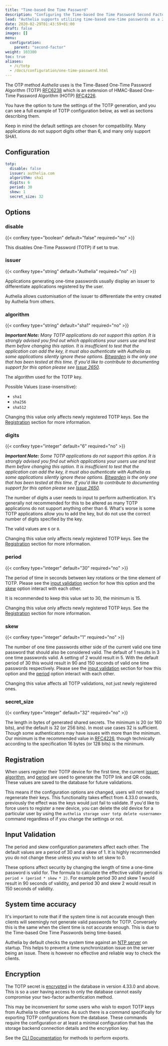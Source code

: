 ```yaml
---
title: "Time-based One Time Password"
description: "Configuring the Time-based One Time Password Second Factor Method."
lead: "Authelia supports utilizing time-based one-time passwords as a 2FA method."
date: 2020-02-29T01:43:59+01:00
draft: false
images: []
menu:
  configuration:
    parent: "second-factor"
weight: 103300
toc: true
aliases:
  - /c/totp
  - /docs/configuration/one-time-password.html
---
```


The OTP method *Authelia* uses is the Time-Based One-Time Password Algorithm (TOTP) [RFC6238] which is an extension of
HMAC-Based One-Time Password Algorithm (HOTP) [RFC4226].

You have the option to tune the settings of the TOTP generation, and you can see a full example of TOTP configuration
below, as well as sections describing them.

Keep in mind the default settings are chosen for compatibility. Many applications do not support digits other than 6,
and many only support SHA1.

## Configuration

```yaml
totp:
  disable: false
  issuer: authelia.com
  algorithm: sha1
  digits: 6
  period: 30
  skew: 1
  secret_size: 32
```

## Options

### disable

{{< confkey type="boolean" default="false" required="no" >}}

This disables One-Time Password (TOTP) if set to true.

### issuer

{{< confkey type="string" default="Authelia" required="no" >}}

Applications generating one-time passwords usually display an issuer to
differentiate applications registered by the user.

Authelia allows customisation of the issuer to differentiate the entry created
by Authelia from others.

### algorithm

{{< confkey type="string" default="sha1" required="no" >}}

*__Important Note:__ Many TOTP applications do not support this option. It is strongly advised you find out which
applications your users use and test them before changing this option. It is insufficient to test that the application
can add the key, it must also authenticate with Authelia as some applications silently ignore these options. [Bitwarden]
is the only one that has been tested at this time. If you'd like to contribute to documenting support for this option
please see [Issue 2650](https://github.com/authelia/authelia/issues/2650).*

[Bitwarden]: https://bitwarden.com/

The algorithm used for the TOTP key.

Possible Values (case-insensitive):

* `sha1`
* `sha256`
* `sha512`

Changing this value only affects newly registered TOTP keys. See the [Registration](#registration) section for more
information.

### digits

{{< confkey type="integer" default="6" required="no" >}}

*__Important Note:__ Some TOTP applications do not support this option. It is strongly advised you find out which
applications your users use and test them before changing this option. It is insufficient to test that the application
can add the key, it must also authenticate with Authelia as some applications silently ignore these options. [Bitwarden]
is the only one that has been tested at this time. If you'd like to contribute to documenting support for this option
please see [Issue 2650](https://github.com/authelia/authelia/issues/2650).*

The number of digits a user needs to input to perform authentication. It's generally not recommended for this to be
altered as many TOTP applications do not support anything other than 6. What's worse is some TOTP applications allow
you to add the key, but do not use the correct number of digits specified by the key.

The valid values are `6` or `8`.

Changing this value only affects newly registered TOTP keys. See the [Registration](#registration) section for more
information.

### period

{{< confkey type="integer" default="30" required="no" >}}

The period of time in seconds between key rotations or the time element of TOTP. Please see the
[input validation](#input-validation) section for how this option and the [skew](#skew) option interact with each other.

It is recommended to keep this value set to 30, the minimum is 15.

Changing this value only affects newly registered TOTP keys. See the [Registration](#registration) section for more
information.

### skew

{{< confkey type="integer" default="1" required="no" >}}

The number of one time passwords either side of the current valid one time password that should also be considered valid.
The default of 1 results in 3 one time passwords valid. A setting of 2 would result in 5. With the default period of 30
this would result in 90 and 150 seconds of valid one time passwords respectively. Please see the
[input validation](#input-validation) section for how this option and the [period](#period) option interact with each
other.

Changing this value affects all TOTP validations, not just newly registered ones.

### secret_size

{{< confkey type="integer" default="32" required="no" >}}

The length in bytes of generated shared secrets. The minimum is 20 (or 160 bits), and the default is 32 (or 256 bits).
In most use cases 32 is sufficient. Though some authenticators may have issues with more than the minimum. Our minimum
is the recommended value in [RFC4226], though technically according to the specification 16 bytes (or 128 bits) is the
minimum.

## Registration

When users register their TOTP device for the first time, the current [issuer](#issuer), [algorithm](#algorithm), and
[period](#period) are used to generate the TOTP link and QR code. These values are saved to the database for future
validations.

This means if the configuration options are changed, users will not need to regenerate their keys. This functionality
takes effect from 4.33.0 onwards, previously the effect was the keys would just fail to validate. If you'd like to force
users to register a new device, you can delete the old device for a particular user by using the
`authelia storage user totp delete <username>` command regardless of if you change the settings or not.

## Input Validation

The period and skew configuration parameters affect each other. The default values are a period of 30 and a skew of 1.
It is highly recommended you do not change these unless you wish to set skew to 0.

These options affect security by changing the length of time a one-time password is valid for. The formula to calculate
the effective validity period is `period + (period * skew * 2)`. For example period 30 and skew 1 would result in 90
seconds of validity, and period 30 and skew 2 would result in 150 seconds of validity.

## System time accuracy

It's important to note that if the system time is not accurate enough then clients will seemingly not generate valid
passwords for TOTP. Conversely this is the same when the client time is not accurate enough. This is due to the
Time-based One Time Passwords being time-based.

Authelia by default checks the system time against an [NTP server](../miscellaneous/ntp.md) on startup. This helps to
prevent a time synchronization issue on the server being an issue. There is however no effective and reliable way to
check the clients.

## Encryption

The TOTP secret is [encrypted](../storage/introduction.md#encryptionkey) in the database in version 4.33.0 and above.
This is so a user having access to only the database cannot easily compromise your two-factor authentication method.

This may be inconvenient for some users who wish to export TOTP keys from Authelia to other services. As such there is
a command specifically for exporting TOTP configurations from the database. These commands require the configuration or
at least a minimal configuration that has the storage backend connection details and the encryption key.

See the [CLI Documentation](../../reference/cli/authelia/authelia_storage_user_totp_export.md) for methods to perform
exports.

[RFC4226]: https://datatracker.ietf.org/doc/html/rfc4226
[RFC6238]: https://datatracker.ietf.org/doc/html/rfc6238
